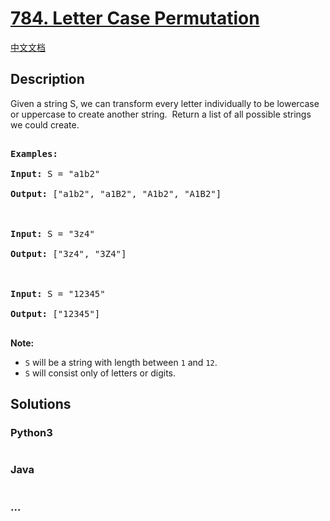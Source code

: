 # [784. Letter Case Permutation](https://leetcode.com/problems/letter-case-permutation)

[中文文档](/solution/0700-0799/0784.Letter%20Case%20Permutation/README.md)

## Description

<p>Given a string S, we can transform every letter individually&nbsp;to be lowercase or uppercase to create another string.&nbsp; Return a list of all possible strings we could create.</p>

<pre>

<strong>Examples:</strong>

<strong>Input:</strong> S = &quot;a1b2&quot;

<strong>Output:</strong> [&quot;a1b2&quot;, &quot;a1B2&quot;, &quot;A1b2&quot;, &quot;A1B2&quot;]



<strong>Input:</strong> S = &quot;3z4&quot;

<strong>Output:</strong> [&quot;3z4&quot;, &quot;3Z4&quot;]



<strong>Input:</strong> S = &quot;12345&quot;

<strong>Output:</strong> [&quot;12345&quot;]

</pre>

<p><strong>Note:</strong></p>

<ul>
    <li><code>S</code> will be a string with length between <code>1</code> and <code>12</code>.</li>
    <li><code>S</code> will consist only of letters or digits.</li>
</ul>

## Solutions

<!-- tabs:start -->

### **Python3**

```python

```

### **Java**

```java

```

### **...**

```

```

<!-- tabs:end -->
